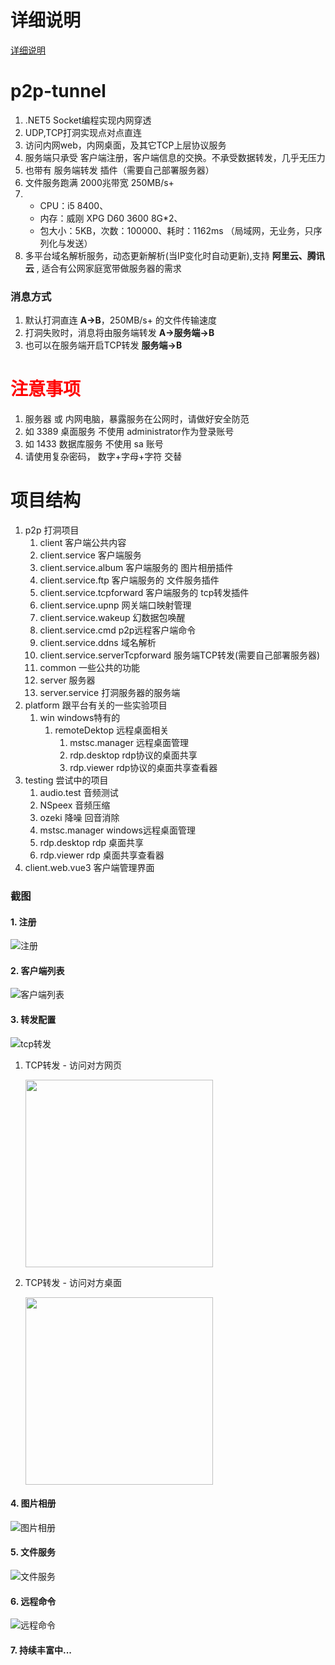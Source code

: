 <!--
 * @Author: snltty
 * @Date: 2021-08-22 14:09:03
 * @LastEditors: snltty
 * @LastEditTime: 2021-10-25 20:13:50
 * @version: v1.0.0
 * @Descripttion: 功能说明
 * @FilePath: \client.web.vue3d:\Desktop\p2p-tunnel\README.md
-->
# 详细说明

<a href="http://snltty.gitee.io/p2p-tunnel/#/about-home.html" target="_blank">详细说明</a>

# p2p-tunnel
1. .NET5 Socket编程实现内网穿透
2. UDP,TCP打洞实现点对点直连
3. 访问内网web，内网桌面，及其它TCP上层协议服务
4. 服务端只承受 客户端注册，客户端信息的交换。不承受数据转发，几乎无压力
5. 也带有 服务端转发 插件（需要自己部署服务器）
6. 文件服务跑满 2000兆带宽 250MB/s+
7. 
    - CPU：i5 8400、
    - 内存：威刚 XPG D60 3600 8G*2、 
    - 包大小：5KB，次数：100000、耗时：1162ms （局域网，无业务，只序列化与发送）
8. 多平台域名解析服务，动态更新解析(当IP变化时自动更新),支持 **阿里云、腾讯云** , 适合有公网家庭宽带做服务器的需求

### 消息方式
1. 默认打洞直连  **A->B**，250MB/s+ 的文件传输速度
2. 打洞失败时，消息将由服务端转发  **A->服务端->B**
3. 也可以在服务端开启TCP转发  **服务端->B**


# <font color="red">注意事项</font>
1. 服务器 或 内网电脑，暴露服务在公网时，请做好安全防范
2. 如 3389 桌面服务 不使用 administrator作为登录账号
3. 如 1433 数据库服务 不使用 sa 账号
4. 请使用复杂密码， 数字+字母+字符 交替

# 项目结构
1. p2p  打洞项目
    1. client 客户端公共内容
    2. client.service 客户端服务
    3. client.service.album 客户端服务的 图片相册插件
    4. client.service.ftp 客户端服务的  文件服务插件
    5. client.service.tcpforward 客户端服务的 tcp转发插件
    6. client.service.upnp 网关端口映射管理
    7. client.service.wakeup 幻数据包唤醒
    8. client.service.cmd p2p远程客户端命令
    9. client.service.ddns 域名解析
    10. client.service.serverTcpforward 服务端TCP转发(需要自己部署服务器)
    11. common 一些公共的功能
    12. server 服务器
    13. server.service 打洞服务器的服务端
2. platform 跟平台有关的一些实验项目
    1. win  windows特有的
        1. remoteDektop 远程桌面相关
            1. mstsc.manager 远程桌面管理
            2. rdp.desktop rdp协议的桌面共享
            3. rdp.viewer rdp协议的桌面共享查看器
3. testing  尝试中的项目
    1. audio.test 音频测试
    2. NSpeex 音频压缩
    3. ozeki 降噪 回音消除
    4. mstsc.manager windows远程桌面管理
    5. rdp.desktop rdp 桌面共享 
    6. rdp.viewer  rdp 桌面共享查看器
4. client.web.vue3 客户端管理界面


### 截图
#### 1. 注册
![注册](./screenshot/zc.jpg)


#### 2. 客户端列表
![客户端列表](./screenshot/khd.jpg)
#### 3. 转发配置
![tcp转发](./screenshot/tcpzf.jpg)

1. TCP转发 - 访问对方网页

    <img src="./screenshot/bweb.jpg" width="300">

2. TCP转发 - 访问对方桌面

    <img src="./screenshot/bdesktop.jpg" width="300">

#### 4. 图片相册
![图片相册](./screenshot/tpxc.jpg)

#### 5. 文件服务
![文件服务](./screenshot/wj.jpg)

#### 6. 远程命令
![远程命令](./screenshot/cmd.jpg)


#### 7. 持续丰富中...